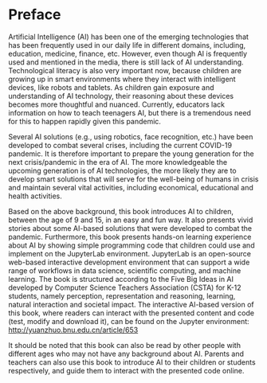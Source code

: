 # Preface

Artificial Intelligence (AI) has been one of the emerging technologies that has been frequently used in our daily life in different domains, including, education, medicine, finance, etc. However, even though AI is frequently used and mentioned in the media, there is still lack of AI understanding. Technological literacy is also very important now, because children are growing up in smart environments where they interact with intelligent devices, like robots and tablets. As children gain exposure and understanding of AI technology, their reasoning about these devices becomes more thoughtful and nuanced. Currently, educators lack information on how to teach teenagers AI, but there is a tremendous need for this to happen rapidly given this pandemic.

Several AI solutions (e.g., using robotics, face recognition, etc.) have been developed to combat several crises, including the current COVID-19 pandemic. It is therefore important to prepare the young generation for the next crisis/pandemic in the era of AI. The more knowledgeable the upcoming generation is of AI technologies, the more likely they are to develop smart solutions that will serve for the well-being of humans in crisis and maintain several vital activities, including economical, educational and health activities.

Based on the above background, this book introduces AI to children, between the age of 9 and 15, in an easy and fun way. It also presents vivid stories about some AI-based solutions that were developed to combat the pandemic. Furthermore, this book presents hands-on learning experience about AI by showing simple programming code that children could use and implement on the JupyterLab environment. JupyterLab is an open-source web-based interactive development environment that can support a wide range of workflows in data science, scientific computing, and machine learning. The book is structured according to the Five Big Ideas in AI developed by Computer Science Teachers Association (CSTA) for K-12 students, namely perception, representation and reasoning, learning, natural interaction and societal impact. The interactive AI-based version of this book, where readers can interact with the presented content and code (test, modify and download it), can be found on the Jupyter environment: <http://yuanzhuo.bnu.edu.cn/article/653>

It should be noted that this book can also be read by other people with different ages who may not have any background about AI. Parents and teachers can also use this book to introduce AI to their children or students respectively, and guide them to interact with the presented code online.
